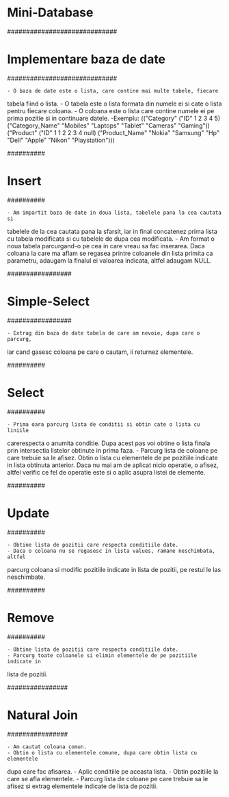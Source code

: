 # Mini-Database

#############################
# Implementare baza de date #
#############################

	- O baza de date este o lista, care contine mai multe tabele, fiecare
tabela fiind o lista.
	- O tabela este o lista formata din numele ei si cate o lista pentru
fiecare coloana.
	- O coloana este o lista care contine numele ei pe prima pozitie si in
continuare datele.
	-Exemplu:
(("Category" 
 ("ID" 1 2 3 4 5) 
 ("Category_Name" "Mobiles" "Laptops" "Tablet" "Cameras" "Gaming"))
 ("Product"
 ("ID" 1 1 2 2 3 4 null)
 ("Product_Name" "Nokia" "Samsung" "Hp" "Dell" "Apple" "Nikon" "Playstation")))

##########
# Insert #
##########

	- Am impartit baza de date in doua lista, tabelele pana la cea cautata si
tabelele de la cea cautata pana la sfarsit, iar in final concatenez prima lista
cu tabela modificata si cu tabelele de dupa cea modificata.
	- Am format o noua tabela parcurgand-o pe cea in care vreau sa fac
inserarea. Daca coloana la care ma aflam se regasea printre coloanele din lista
primita ca parametru, adaugam la finalul ei valoarea indicata, altfel adaugam
NULL.

#################
# Simple-Select #
#################

	- Extrag din baza de date tabela de care am nevoie, dupa care o parcurg,
iar cand gasesc coloana pe care o cautam, ii returnez elementele.

##########
# Select #
##########

	- Prima oara parcurg lista de conditii si obtin cate o lista cu liniile 
carerespecta o anumita conditie. Dupa acest pas voi obtine o lista finala prin
intersectia listelor obtinute in prima faza. 
	- Parcurg lista de coloane pe care trebuie sa le afisez. Obtin o lista cu 
elementele de pe pozitiile indicate in lista obtinuta anterior. Daca nu mai am 
de aplicat nicio operatie, o afisez, altfel verific ce fel de operatie este si
o aplic asupra listei de elemente.

##########
# Update #
##########

	- Obtine lista de pozitii care respecta conditiile date.
	- Daca o coloana nu se regasesc in lista values, ramane neschimbata, altfel
parcurg coloana si modific pozitiile indicate in lista de pozitii, pe restul le
las neschimbate.

##########
# Remove #
##########

	- Obtine lista de pozitii care respecta conditiile date.
	- Parcurg toate coloanele si elimin elementele de pe pozitiile indicate in
lista de pozitii.

################
# Natural Join #
################

	- Am cautat coloana comun.
	- Obtin o lista cu elementele comune, dupa care obtin lista cu elementele
dupa care fac afisarea.
	- Aplic conditiile pe aceasta lista.
	- Obtin pozitiile la care se afla elementele.
	- Parcurg lista de coloane pe care trebuie sa le afisez si extrag
elementele indicate de lista de pozitii.
